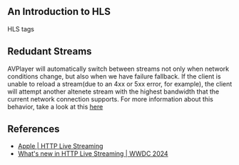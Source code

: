 ## An Introduction to HLS

HLS tags

## Redudant Streams
AVPlayer will automatically switch between streams not only when network conditions change, but also when we have failure fallback. If the client is unable to reload a stream(due to an 4xx or 5xx error, for example), the client will attempt another altenete stream with the highest bandwidth that the current network connection supports. For more information about this behavior, take a look at this [here](https://developer.apple.com/library/archive/documentation/NetworkingInternet/Conceptual/StreamingMediaGuide/UsingHTTPLiveStreaming/UsingHTTPLiveStreaming.html#//apple_ref/doc/uid/TP40008332-CH102-SW22)


## References
- [Apple | HTTP Live Streaming](https://developer.apple.com/streaming/)
- [What's new in HTTP Live Streaming | WWDC 2024](https://developer.apple.com/streaming/Whats-new-HLS.pdf)
